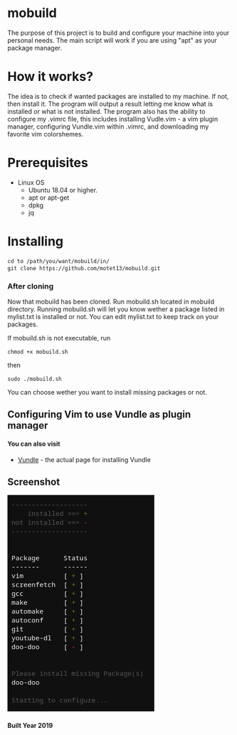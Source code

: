 # mobuild

  The purpose of this project is to build and configure your machine into your personal needs. The main script will work if you are using "apt" as your package manager. 

# How it works?

  The idea is to check if wanted packages are installed to my machine. If not, then install it. The program will output a result letting me know what is installed or what is not installed. The program also has the ability to configure my .vimrc file, this includes installing Vudle.vim - a vim plugin manager, configuring Vundle.vim within .vimrc, and downloading my favorite vim colorshemes.

# Prerequisites

  * Linux OS
    * Ubuntu 18.04 or higher.
    * apt or apt-get
    * dpkg
    * jq

# Installing
```
cd to /path/you/want/mobuild/in/
git clone https://github.com/motet13/mobuild.git
```
### After cloning
  Now that mobuild has been cloned. Run mobuild.sh located in mobuild directory. Running mobuild.sh will let you know wether a package listed in mylist.txt is installed or not. You can edit mylist.txt to keep track on your packages.

If mobuild.sh is not executable, run
```
chmod +x mobuild.sh
```
then
```
sudo ./mobuild.sh
```
You can choose wether you want to install missing packages or not.

## Configuring Vim to use Vundle as plugin manager

#### You can also visit
* [Vundle](http://github.com/VundleVim/Vundle.Vim) - the actual page for installing Vundle

## Screenshot

![screentshot](images/Screenshot%202019-08-25%20at%2010.49.20%20AM.png)

#### Built Year 2019
